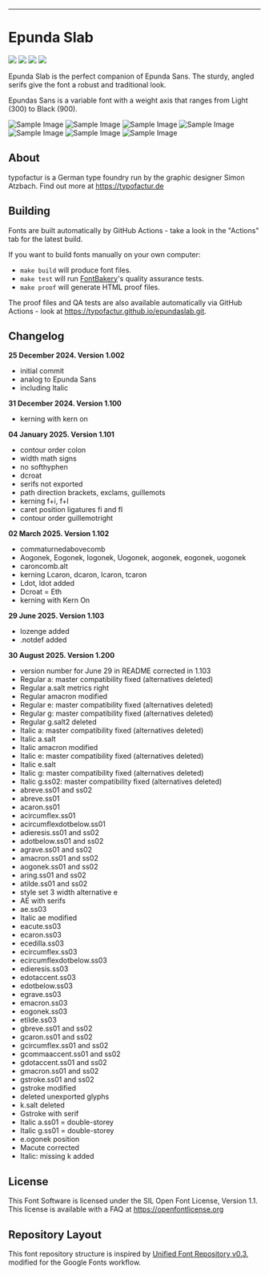 ----

# Epunda Slab

[![][Fontbakery]](https://typofactur.github.io/epundaslab/fontbakery/fontbakery-report.html)
[![][Universal]](https://typofactur.github.io/epundaslab/fontbakery/fontbakery-report.html)
[![][GF Profile]](https://typofactur.github.io/epundaslab/fontbakery/fontbakery-report.html)
[![][Shaping]](https://typofactur.github.io/epundaslab/fontbakery/fontbakery-report.html)

[Fontbakery]: https://img.shields.io/endpoint?url=https%3A%2F%2Fraw.githubusercontent.com%2Ftypofactur%2Fepundaslab%2Fgh-pages%2Fbadges%2Foverall.json
[GF Profile]: https://img.shields.io/endpoint?url=https%3A%2F%2Fraw.githubusercontent.com%2Ftypofactur%2Fepundaslab%2Fgh-pages%2Fbadges%2FGoogleFonts.json
[Outline Correctness]: https://img.shields.io/endpoint?url=https%3A%2F%2Fraw.githubusercontent.com%2Ftypofactur%2Fepundaslab%2Fgh-pages%2Fbadges%2FOutlineCorrectnessChecks.json
[Shaping]: https://img.shields.io/endpoint?url=https%3A%2F%2Fraw.githubusercontent.com%2Ftypofactur%2Fepundaslab%2Fgh-pages%2Fbadges%2FShapingChecks.json
[Universal]: https://img.shields.io/endpoint?url=https%3A%2F%2Fraw.githubusercontent.com%2Ftypofactur%2Fepundaslab%2Fgh-pages%2Fbadges%2FUniversal.json

Epunda Slab is the perfect companion of Epunda Sans. The sturdy, angled serifs give the font a robust and traditional look.

Epundas Sans is a variable font with a weight axis that ranges from Light (300) to Black (900).

![Sample Image](documentation/epundaslab_cover.png)
![Sample Image](documentation/epundaslab_alphabet.png)
![Sample Image](documentation/epundaslabitalic_alphabet.png)
![Sample Image](documentation/epundaslab_monster.png)
![Sample Image](documentation/epundaslab_tomato.png)
![Sample Image](documentation/epundaslab_algusto.png)
![Sample Image](documentation/epundaslab_spicy.png)

## About

typofactur is a German type foundry run by the graphic designer Simon Atzbach.
Find out more at https://typofactur.de

## Building

Fonts are built automatically by GitHub Actions - take a look in the "Actions" tab for the latest build.

If you want to build fonts manually on your own computer:

* `make build` will produce font files.
* `make test` will run [FontBakery](https://github.com/googlefonts/fontbakery)'s quality assurance tests.
* `make proof` will generate HTML proof files.

The proof files and QA tests are also available automatically via GitHub Actions - look at https://typofactur.github.io/epundaslab.git.

## Changelog

**25 December 2024. Version 1.002**
- initial commit
- analog to Epunda Sans
- including Italic

**31 December 2024. Version 1.100**
- kerning with kern on

**04 January 2025. Version 1.101**
- contour order colon
- width math signs
- no softhyphen
- dcroat
- serifs not exported
- path direction brackets, exclams, guillemots
- kerning f+i, f+l
- caret position ligatures fi and fl
- contour order guillemotright

**02 March 2025. Version 1.102**
- commaturnedabovecomb
- Aogonek, Eogonek, Iogonek, Uogonek, aogonek, eogonek, uogonek
- caroncomb.alt
- kerning Lcaron, dcaron, lcaron, tcaron
- Ldot, ldot added
- Dcroat = Eth
- kerning with Kern On

**29 June 2025. Version 1.103**
- lozenge added
- .notdef added

**30 August 2025. Version 1.200**
- version number for June 29 in README corrected in 1.103
- Regular a: master compatibility fixed (alternatives deleted)
- Regular a.salt metrics right
- Regular amacron modified
- Regular e: master compatibility fixed (alternatives deleted)
- Regular g: master compatibility fixed (alternatives deleted)
- Regular g.salt2 deleted
- Italic a: master compatibility fixed (alternatives deleted)
- Italic a.salt
- Italic amacron modified
- Italic e: master compatibility fixed (alternatives deleted)
- Italic e.salt
- Italic g: master compatibility fixed (alternatives deleted)
- Italic g.ss02: master compatibility fixed (alternatives deleted)
- abreve.ss01 and ss02
- abreve.ss01
- acaron.ss01
- acircumflex.ss01
- acircumflexdotbelow.ss01
- adieresis.ss01 and ss02
- adotbelow.ss01 and ss02
- agrave.ss01 and ss02
- amacron.ss01 and ss02
- aogonek.ss01 and ss02
- aring.ss01 and ss02
- atilde.ss01 and ss02
- style set 3 width alternative e
- AE with serifs
- ae.ss03
- Italic ae modified
- eacute.ss03
- ecaron.ss03
- ecedilla.ss03
- ecircumflex.ss03
- ecircumflexdotbelow.ss03
- edieresis.ss03
- edotaccent.ss03
- edotbelow.ss03
- egrave.ss03
- emacron.ss03
- eogonek.ss03
- etilde.ss03
- gbreve.ss01 and ss02
- gcaron.ss01 and ss02
- gcircumflex.ss01 and ss02
- gcommaaccent.ss01 and ss02
- gdotaccent.ss01 and ss02
- gmacron.ss01 and ss02
- gstroke.ss01 and ss02
- gstroke modified
- deleted unexported glyphs
- k.salt deleted
- Gstroke with serif
- Italic a.ss01 = double-storey
- Italic g.ss01 = double-storey
- e.ogonek position
- Macute corrected
- Italic: missing k added


## License

This Font Software is licensed under the SIL Open Font License, Version 1.1.
This license is available with a FAQ at https://openfontlicense.org

## Repository Layout

This font repository structure is inspired by [Unified Font Repository v0.3](https://github.com/unified-font-repository/Unified-Font-Repository), modified for the Google Fonts workflow.
